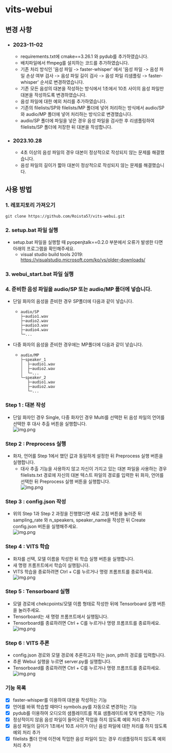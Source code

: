 # vits-webui
## 변경 사항
- ### 2023-11-02
  - requirements.txt에 cmake==3.26.1 와 pydub를 추가하였습니다.
  - 배치파일에서 ffmpeg를 설치하는 코드를 추가하였습니다.
  - 기존 처리 방식인 '음성 파일 -> faster-whisper' 에서 '음성 파일 -> 음성 파일 손상 여부 검사 -> 음성 파일 길이 검사 -> 음성 파일 리샘플링 -> faster-whisper' 순서로 변경하였습니다.
  - 기존 모든 음성의 대본을 작성하는 방식에서 1초에서 10초 사이의 음성 파일만 대본을 작성하도록 변경하였습니다.
  - 음성 파일에 대한 예외 처리를 추가하였습니다.
  - 기존의 filelists/SP와 filelists/MP 폴더에 넣어 처리하는 방식에서 audio/SP와 audio/MP 폴더에 넣어 처리하는 방식으로 변경했습니다.
  - audio/SP 폴더에 파일을 넣은 경우 음성 파일을 검사한 후 리샘플링하여 filelists/SP 폴더에 저장한 뒤 대본을 작성합니다.
- ### 2023.10.28
  - 4초 이상의 음성 파일의 경우 대본이 정상적으로 작성되지 않는 문제를 해결했습니다.
  - 음성 파일의 길이가 짧아 대본이 정상적으로 작성되지 않는 문제를 해결했습니다.

## 사용 방법
### 1. 레포지토리 가져오기
```
git clone https://github.com/Roista57/vits-webui.git
```

### 2. setup.bat 파일 실행
- setup.bat 파일을 실행할 때 pyopenjtalk==0.2.0 부분에서 오류가 발생한 다면 아래의 프로그램을 확인해주세요.
  - visual studio build tools 2019: https://visualstudio.microsoft.com/ko/vs/older-downloads/

### 3. webui_start.bat 파일 실행
### 4. 준비한 음성 파일을 audio/SP 또는 audio/MP 폴더에 넣습니다.
- 단일 화자의 음성을 준비한 경우 SP폴더에 다음과 같이 넣습니다.
  - ```commandline
    audio/SP
    ├─audio1.wav
    ├─audio2.wav
    ├─audio3.wav
    ├─audio4.wav
    └─...
    ```
- 다중 화자의 음성을 준비한 경우에는 MP폴더에 다음과 같이 넣습니다.
  - ```commandline
    audio/MP
    ├─speaker_1
    │  ├─audio1.wav
    │  ├─audio2.wav
    │  └─...
    └─speaker_2
       ├─audio1.wav
       ├─audio2.wav
       └─...
      ```
### Step 1 : 대본 작성
- 단일 화자인 경우 Single, 다중 화자인 경우 Multi를 선택한 뒤 음성 파일의 언어를 선택한 후 대사 추출 버튼을 실행합니다.   
![img.png](readmeImage/step1.png)

### Step 2 : Preprocess 실행
- 화자, 언어를 Step 1에서 했던 값과 동일하게 설정한 뒤 Preprocess 실행 버튼을 실행합니다.
   - 대사 추출 기능을 사용하지 않고 자신이 가지고 있는 대본 파일을 사용하는 경우 filelists.txt 경로에 자신의 대본 텍스트 파일의 경로를 입력한 뒤 화자, 언어를 선택한 뒤 Preprocess 실행 버튼을 실행합니다.  
  ![img.png](readmeImage/step2.png)

### Step 3 : config.json 작성
- 위의 Step 1과 Step 2 과정을 진행했다면 새로 고침 버튼을 눌러준 뒤 sampling_rate 와 n_speakers, speaker_name을 작성한 뒤 Create config.json 버튼을 실행해주세요.  
![img.png](readmeImage/step3.png)

### Step 4 : VITS 학습
- 화자를 선택, 모델 이름을 작성한 뒤 학습 실행 버튼을 실행합니다.
- 새 명령 프롬프트에서 학습이 실행됩니다.
- VITS 학습을 종료하려면 Ctrl + C를 누르거나 명령 프롬프트를 종료하세요.  
![img.png](readmeImage/step4.png)

### Step 5 : Tensorboard 실행
- 모델 경로에 chekcpoints/모델 이름 형태로 작성한 뒤에 Tensorboard 실행 버튼을 눌러주세요.
- Tensorboard는 새 명령 프롬프트에서 실행됩니다.
- Tensorboard를 종료하려면  Ctrl + C를 누르거나 명령 프롬프트를 종료하세요.  
![img.png](readmeImage/step5.png)

### Step 6 : VITS 추론
- config.json 경로와 모델 경로에 추론하고자 하는 json, pth의 경로를 입력합니다.
- 추론 Webui 실행을 누르면 server.py를 실행합니다.
- Tensorboard를 종료하려면  Ctrl + C를 누르거나 명령 프롬프트를 종료하세요.  
![img.png](readmeImage/step6.png)

### 기능 목록
- [x] faster-whisper를 이용하여 대본을 작성하는 기능
- [x] 언어를 바꿔 학습할 때마다 symbols.py를 자동으로 변경하는 기능
- [x] pydub를 이용하여 오디오의 샘플레이트를 목표 샘플레이트에 맞게 변경하는 기능
- [x] 정상적이지 않음 음성 파일이 들어오면 작업을 하지 않도록 예외 처리 추가
- [x] 음성 파일의 길이가 1초에서 10초 사이가 아닌 음성 파일에 대한 처리를 하지 않도록 예외 처리 추가
- [x] filelists 폴더 안에 이전에 작업한 음성 파일이 있는 경우 리샘플링하지 않도록 예외 처리 추가
